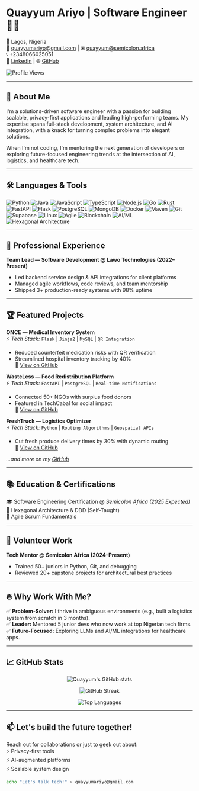 # Quayyum Ariyo | Software Engineer 👨‍💻  

📍 Lagos, Nigeria  
📧 [quayyumariyo@gmail.com](mailto:quayyumariyo@gmail.com) | ✉ [quayyum@semicolon.africa](mailto:quayyum@semicolon.africa)  
📞 +2348066025051  
🔗 [LinkedIn](https://www.linkedin.com/in/quayyum-ariyo-153b2431b/) | 🌐 [GitHub](https://github.com/Quayyum-a)  

![Profile Views](https://komarev.com/ghpvc/?username=Quayyum-a&label=Profile%20views&color=0e75b6&style=flat)

---

## 🚀 About Me  

I'm a solutions-driven software engineer with a passion for building scalable, privacy-first applications and leading high-performing teams. My expertise spans full-stack development, system architecture, and AI integration, with a knack for turning complex problems into elegant solutions.  

When I'm not coding, I'm mentoring the next generation of developers or exploring future-focused engineering trends at the intersection of AI, logistics, and healthcare tech.  

---

## 🛠️ Languages & Tools  

![Python](https://img.shields.io/badge/Python-3776AB?style=for-the-badge&logo=python&logoColor=white)
![Java](https://img.shields.io/badge/Java-007396?style=for-the-badge&logo=java&logoColor=white)
![JavaScript](https://img.shields.io/badge/JavaScript-F7DF1E?style=for-the-badge&logo=javascript&logoColor=black)
![TypeScript](https://img.shields.io/badge/TypeScript-3178C6?style=for-the-badge&logo=typescript&logoColor=white)
![Node.js](https://img.shields.io/badge/Node.js-339933?style=for-the-badge&logo=nodedotjs&logoColor=white)
![Go](https://img.shields.io/badge/Go-00ADD8?style=for-the-badge&logo=go&logoColor=white)
![Rust](https://img.shields.io/badge/Rust-000000?style=for-the-badge&logo=rust&logoColor=white)
![FastAPI](https://img.shields.io/badge/FastAPI-009688?style=for-the-badge&logo=fastapi&logoColor=white)
![Flask](https://img.shields.io/badge/Flask-000000?style=for-the-badge&logo=flask&logoColor=white)
![PostgreSQL](https://img.shields.io/badge/PostgreSQL-336791?style=for-the-badge&logo=postgresql&logoColor=white)
![MongoDB](https://img.shields.io/badge/MongoDB-47A248?style=for-the-badge&logo=mongodb&logoColor=white)
![Docker](https://img.shields.io/badge/Docker-2496ED?style=for-the-badge&logo=docker&logoColor=white)
![Maven](https://img.shields.io/badge/Maven-C71A36?style=for-the-badge&logo=apachemaven&logoColor=white)
![Git](https://img.shields.io/badge/Git-F05032?style=for-the-badge&logo=git&logoColor=white)
![Supabase](https://img.shields.io/badge/Supabase-3ECF8E?style=for-the-badge&logo=supabase&logoColor=white)
![Linux](https://img.shields.io/badge/Linux-FCC624?style=for-the-badge&logo=linux&logoColor=black)
![Agile](https://img.shields.io/badge/Agile-0052CC?style=for-the-badge&logo=jira&logoColor=white)
![Blockchain](https://img.shields.io/badge/Blockchain-121D33?style=for-the-badge&logo=blockchaindotcom&logoColor=white)
![AI/ML](https://img.shields.io/badge/AI%2FML-FF6F00?style=for-the-badge&logo=tensorflow&logoColor=white)
![Hexagonal Architecture](https://img.shields.io/badge/Hexagonal--Architecture-4B0082?style=for-the-badge)

---

## 💼 Professional Experience  

**Team Lead — Software Development @ Lawo Technologies (2022–Present)**  
- Led backend service design & API integrations for client platforms  
- Managed agile workflows, code reviews, and team mentorship  
- Shipped 3+ production-ready systems with 98% uptime  

---

## 🏆 Featured Projects  

**ONCE — Medical Inventory System**  
⚡ *Tech Stack:* `Flask` | `Jinja2` | `MySQL` | `QR Integration`  
- Reduced counterfeit medication risks with QR verification  
- Streamlined hospital inventory tracking by 40%  
🔗 [View on GitHub](https://github.com/Quayyum-a)  

**WasteLess — Food Redistribution Platform**  
⚡ *Tech Stack:* `FastAPI` | `PostgreSQL` | `Real-time Notifications`  
- Connected 50+ NGOs with surplus food donors  
- Featured in TechCabal for social impact  
🔗 [View on GitHub](https://github.com/Quayyum-a)  

**FreshTruck — Logistics Optimizer**  
⚡ *Tech Stack:* `Python` | `Routing Algorithms` | `Geospatial APIs`  
- Cut fresh produce delivery times by 30% with dynamic routing  
🔗 [View on GitHub](https://github.com/Quayyum-a)  

*...and more on my [GitHub](https://github.com/Quayyum-a)*  

---

## 📚 Education & Certifications  

🎓 Software Engineering Certification @ *Semicolon Africa (2025 Expected)*  
📜 Hexagonal Architecture & DDD (Self-Taught)  
📜 Agile Scrum Fundamentals  

---

## 🌟 Volunteer Work  

**Tech Mentor @ Semicolon Africa (2024–Present)**  
- Trained 50+ juniors in Python, Git, and debugging  
- Reviewed 20+ capstone projects for architectural best practices  

---

## 🔥 Why Work With Me?  

✅ **Problem-Solver:** I thrive in ambiguous environments (e.g., built a logistics system from scratch in 3 months).  
✅ **Leader:** Mentored 5 junior devs who now work at top Nigerian tech firms.  
✅ **Future-Focused:** Exploring LLMs and AI/ML integrations for healthcare apps.  

---

## 📈 GitHub Stats  

<p align="center">
  <img src="https://github-readme-stats.vercel.app/api?username=Quayyum-a&show_icons=true&theme=dark" alt="Quayyum's GitHub stats" />
</p>

<p align="center">
  <img src="https://github-readme-streak-stats.herokuapp.com/?user=Quayyum-a&theme=dark" alt="GitHub Streak" />
</p>

<p align="center">
  <img src="https://github-readme-stats.vercel.app/api/top-langs/?username=Quayyum-a&layout=compact&theme=dark" alt="Top Languages" />
</p>

---

## 📫 Let's build the future together!

Reach out for collaborations or just to geek out about:  
⚡ Privacy-first tools  
⚡ AI-augmented platforms  
⚡ Scalable system design  

```bash
echo "Let's talk tech!" > quayyumariyo@gmail.com
